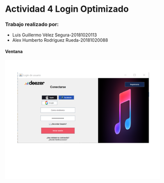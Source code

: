 # Actividad 4 Login Optimizado

### Trabajo realizado por:
* Luis Guillermo Vélez Segura-20181020113
* Alex Humberto Rodriguez Rueda-20181020088

#### Ventana
![Actividad3](Imagenes/Actividad3.png)
